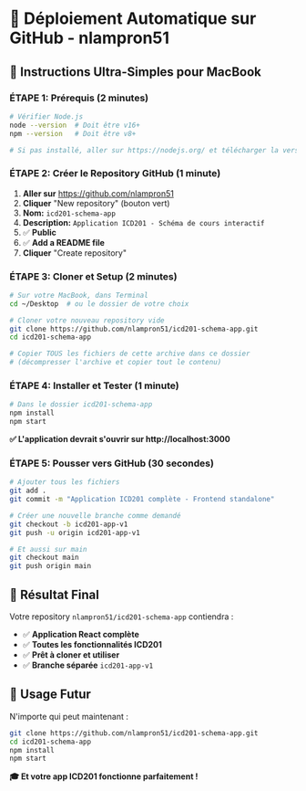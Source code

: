 # 🚀 Déploiement Automatique sur GitHub - nlampron51

## 🎯 Instructions Ultra-Simples pour MacBook

### ÉTAPE 1: Prérequis (2 minutes)
```bash
# Vérifier Node.js
node --version  # Doit être v16+
npm --version   # Doit être v8+

# Si pas installé, aller sur https://nodejs.org/ et télécharger la version LTS
```

### ÉTAPE 2: Créer le Repository GitHub (1 minute)
1. **Aller sur** https://github.com/nlampron51
2. **Cliquer** "New repository" (bouton vert)
3. **Nom:** `icd201-schema-app` 
4. **Description:** `Application ICD201 - Schéma de cours interactif`
5. ✅ **Public**
6. ✅ **Add a README file**
7. **Cliquer** "Create repository"

### ÉTAPE 3: Cloner et Setup (2 minutes)
```bash
# Sur votre MacBook, dans Terminal
cd ~/Desktop  # ou le dossier de votre choix

# Cloner votre nouveau repository vide
git clone https://github.com/nlampron51/icd201-schema-app.git
cd icd201-schema-app

# Copier TOUS les fichiers de cette archive dans ce dossier
# (décompresser l'archive et copier tout le contenu)
```

### ÉTAPE 4: Installer et Tester (1 minute)
```bash
# Dans le dossier icd201-schema-app
npm install
npm start
```

**✅ L'application devrait s'ouvrir sur http://localhost:3000**

### ÉTAPE 5: Pousser vers GitHub (30 secondes)
```bash
# Ajouter tous les fichiers
git add .
git commit -m "Application ICD201 complète - Frontend standalone"

# Créer une nouvelle branche comme demandé
git checkout -b icd201-app-v1
git push -u origin icd201-app-v1

# Et aussi sur main
git checkout main
git push origin main
```

## 🎊 Résultat Final

Votre repository `nlampron51/icd201-schema-app` contiendra :
- ✅ **Application React complète**
- ✅ **Toutes les fonctionnalités ICD201** 
- ✅ **Prêt à cloner et utiliser**
- ✅ **Branche séparée** `icd201-app-v1`

## 🔄 Usage Futur

N'importe qui peut maintenant :
```bash
git clone https://github.com/nlampron51/icd201-schema-app.git
cd icd201-schema-app
npm install
npm start
```

**🎓 Et votre app ICD201 fonctionne parfaitement !**